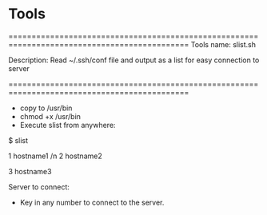 # Tools

=============================================================================================
Tools name: slist.sh

Description: Read ~/.ssh/conf file and output as a list for easy connection to server

=============================================================================================
- copy to /usr/bin
- chmod +x /usr/bin
- Execute slist from anywhere:

$ slist

1 hostname1 /n
2 hostname2

3 hostname3

Server to connect:

- Key in any number to connect to the server.
